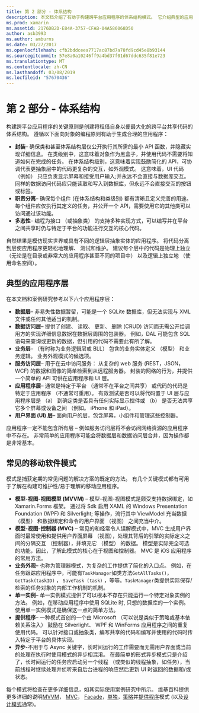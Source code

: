 ```yaml
---
title: 第 2 部分 - 体系结构
description: 本文档介绍了有助于构建跨平台应用程序的体系结构模式。 它介绍典型的应用程序层 （数据层、 数据访问层等） 和通用移动软件模式 （MVVM，MVC，等等。）
ms.prod: xamarin
ms.assetid: 2176DB2D-E84A-3757-CFAB-04A586068D50
author: asb3993
ms.author: amburns
ms.date: 03/27/2017
ms.openlocfilehash: cfb2bddceea7717ac87bd7a78fd9cd45e8b93144
ms.sourcegitcommit: 57e8a0a10246ff9a4bd37f01d67ddc635f81e723
ms.translationtype: MT
ms.contentlocale: zh-CN
ms.lasthandoff: 03/08/2019
ms.locfileid: "57670436"
---
```

# <a name="part-2---architecture"></a>第 2 部分 - 体系结构

构建跨平台应用程序的关键原则是创建将租借自身以便最大化的跨平台共享代码的体系结构。 遵循以下面向对象的编程原则有助于生成合理的应用程序：

-   **封装**– 确保类和甚至体系结构层仅公开执行其所需的最小 API 函数，并隐藏实现详细信息。 在类级别中，这意味着对象作为黑盒子，并使用代码不需要将知道如何在完成的任务。 在体系结构级别，这意味着实现鼓励简化的 API，可协调代表更抽象层中的代码更复杂的交互，如外观模式。 这意味着，UI 代码 （例如） 只应负责显示屏幕和接受用户输入;并永远不会直接与数据库交互。 同样的数据访问代码应只能读取和写入到数据库，但永远不会直接交互的按钮或标签。
-   **职责分离**– 确保每个组件 (在体系结构和类级别) 都有清晰且定义完善的用途。 每个组件应仅执行其定义的任务，并公开一个 API，需要使用它的其他类可以访问通过该功能。
-   **多态性**– 编程为接口 （或抽象类） 的支持多种实现方式，可以编写并在平台之间共享时仍与特定于平台的功能进行交互的核心代码。


自然结果是模仿现实世界或具有不同的逻辑层抽象实体的应用程序。 将代码分离到层使应用程序更轻松地理解、 测试和维护。 建议每个层中的代码是物理上独立 （无论是在目录或非常大的应用程序甚至不同的项目中） 以及逻辑上独立地 （使用命名空间）。

 <a name="Typical_Application_Layers" />


## <a name="typical-application-layers"></a>典型的应用程序层

在本文档和案例研究参考以下六个应用程序层：

-   **数据层**– 非易失性数据暂留，可能是一个 SQLite 数据库，但无法实现与 XML 文件或任何其他适当的机制。
-   **数据访问层**– 提供了创建、 读取、 更新、 删除 (CRUD) 访问而无需公开给调用方的实现详细信息数据在数据层周围的包装器。 例如，DAL 可能包含 SQL 语句来查询或更新的数据，但引用的代码不需要此有所了解。
-   **业务层**– （有时称为业务逻辑层或 BLL） 包含的业务实体定义 （模型） 和业务逻辑。 业务外观模式的候选项。
-   **服务访问层**– 用于在云中访问服务： 从复杂的 web 服务 (REST，JSON，WCF) 的数据和图像的简单检索到从远程服务器。 封装的网络的行为，并提供一个简单的 API 可供在应用程序和 UI 层。
-   **应用程序层**– 通常是特定于平台 （通常不在平台之间共享） 或代码的代码是特定于应用程序 （不通常可重用）。 有效测试是否可以将代码置于 UI 层与应用程序层是 （a） 到确定类是否具有任何实际显示控件或 （b） 是否无法共享它多个屏幕或设备之间 （例如。 iPhone 和 iPad）。
-   **用户界面 (UI) 层**– 面向用户的层，包含屏幕，小组件和管理这些控制器。


应用程序一定不能包含所有层 – 例如服务访问层将不会访问网络资源的应用程序中不存在。 非常简单的应用程序可能会将数据层和数据访问层合并，因为操作都是非常基本。

 <a name="Common_Mobile_Software_Patterns" />


## <a name="common-mobile-software-patterns"></a>常见的移动软件模式

模式是捕获定期的常见问题的解决方案的既定的方法。 有几个关键模式都有可用于了解在构建可维护性/易于理解的移动应用程序。

-   **模型-视图-视图模型 (MVVM)** – 模型-视图-视图模式是颇受支持数据绑定，如 Xamarin.Forms 框架。 通过将 Sdk 启用 XAML 的 Windows Presentation Foundation (WPF) 和 Silverlight; 等操作，流行其中 ViewModel 充当数据 （模型） 和数据绑定和命令的用户界面 （视图） 之间充当中介。
-   **模型-视图-控制器 (MVC)** – 常见的和经常令人误解模式中，MVC 生成用户界面时最常使用和提供用户界面屏幕 （视图），处理其背后的引擎的实际定义之间的分隔交互 （控制器），并填充它 （模型） 的数据。 模型是实际完全可选的功能，因此，了解此模式的核心在于视图和控制器。 MVC 是 iOS 应用程序的常用方法。
-   **业务外观**– 也称为管理器模式，为复杂的工作提供了简化的入口点。 例如，在任务跟踪应用程序中，可能有`TaskManager`如类方法`GetAllTasks()`， `GetTask(taskID)` ， `SaveTask (task)` ，等等。`TaskManager`类提供实际保存/检索的任务对象的内部工作机制的机制。
-   **单一实例**– 单一实例模式提供了可以根本不存在只能运行一个特定对象实例的方法。 例如，在移动应用程序中使用 SQLite 时, 只想的数据库的一个实例。 使用单一实例模式是确保这一点的简单方法。
-   **提供程序**– 一种模式首创的一个由 Microsoft （可以说是类似于策略或基本依赖关系注入） 鼓励在 Silverlight、 WPF 和 WinForms 应用程序之间的重复使用代码。 可以针对接口或抽象类，编写共享的代码和编写并使用的代码时传入特定于平台的具体实现。
-   **异步**-不用于与 Async 关键字，长时间运行的工作需要而无需用户界面或当前的处理在执行时使用模式的异步相混淆。 在最简单的形式异步模式只是介绍了，长时间运行的任务应启动另一个线程 （或类似的线程抽象，如任务），当前线程时继续处理并侦听来自后台进程的响应然后更新 UI 时返回的数据和/或状态。


每个模式将检查在更多详细信息，如其实际使用案例研究中所示。 维基百科提供更多详细的说明[MVVM](https://en.wikipedia.org/wiki/Model–view–viewmodel)， [MVC](https://en.wikipedia.org/wiki/Model–view–controller)， [Facade](https://en.wikipedia.org/wiki/Facade_pattern)，[单独](https://en.wikipedia.org/wiki/Singleton_pattern)，[策略](https://en.wikipedia.org/wiki/Strategy_pattern)并[提供程序](https://en.wikipedia.org/wiki/Provider_model)模式 (以及[设计模式](https://en.wikipedia.org/wiki/Design_Patterns)通常)。
